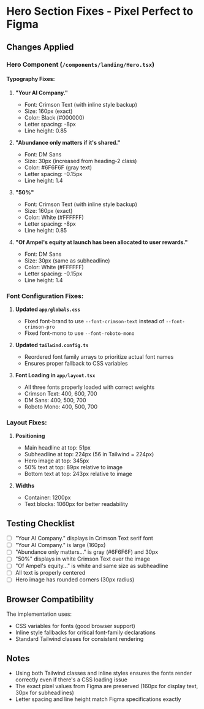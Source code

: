 # Hero Section Fixes - Pixel Perfect to Figma

## Changes Applied

### Hero Component (`/components/landing/Hero.tsx`)

#### Typography Fixes:

1. **"Your AI Company."**
   - Font: Crimson Text (with inline style backup)
   - Size: 160px (exact)
   - Color: Black (#000000)
   - Letter spacing: -8px
   - Line height: 0.85

2. **"Abundance only matters if it's shared."**
   - Font: DM Sans
   - Size: 30px (increased from heading-2 class)
   - Color: #6F6F6F (gray text)
   - Letter spacing: -0.15px
   - Line height: 1.4

3. **"50%"**
   - Font: Crimson Text (with inline style backup)
   - Size: 160px (exact)
   - Color: White (#FFFFFF)
   - Letter spacing: -8px
   - Line height: 0.85

4. **"Of Ampel's equity at launch has been allocated to user rewards."**
   - Font: DM Sans
   - Size: 30px (same as subheadline)
   - Color: White (#FFFFFF)
   - Letter spacing: -0.15px
   - Line height: 1.4

### Font Configuration Fixes:

1. **Updated `app/globals.css`**
   - Fixed font-brand to use `--font-crimson-text` instead of `--font-crimson-pro`
   - Fixed font-mono to use `--font-roboto-mono`

2. **Updated `tailwind.config.ts`**
   - Reordered font family arrays to prioritize actual font names
   - Ensures proper fallback to CSS variables

3. **Font Loading in `app/layout.tsx`**
   - All three fonts properly loaded with correct weights
   - Crimson Text: 400, 600, 700
   - DM Sans: 400, 500, 700
   - Roboto Mono: 400, 500, 700

### Layout Fixes:

1. **Positioning**
   - Main headline at top: 51px
   - Subheadline at top: 224px (56 in Tailwind = 224px)
   - Hero image at top: 345px
   - 50% text at top: 89px relative to image
   - Bottom text at top: 243px relative to image

2. **Widths**
   - Container: 1200px
   - Text blocks: 1060px for better readability

## Testing Checklist

- [ ] "Your AI Company." displays in Crimson Text serif font
- [ ] "Your AI Company." is large (160px)
- [ ] "Abundance only matters..." is gray (#6F6F6F) and 30px
- [ ] "50%" displays in white Crimson Text over the image
- [ ] "Of Ampel's equity..." is white and same size as subheadline
- [ ] All text is properly centered
- [ ] Hero image has rounded corners (30px radius)

## Browser Compatibility

The implementation uses:
- CSS variables for fonts (good browser support)
- Inline style fallbacks for critical font-family declarations
- Standard Tailwind classes for consistent rendering

## Notes

- Using both Tailwind classes and inline styles ensures the fonts render correctly even if there's a CSS loading issue
- The exact pixel values from Figma are preserved (160px for display text, 30px for subheadlines)
- Letter spacing and line height match Figma specifications exactly
